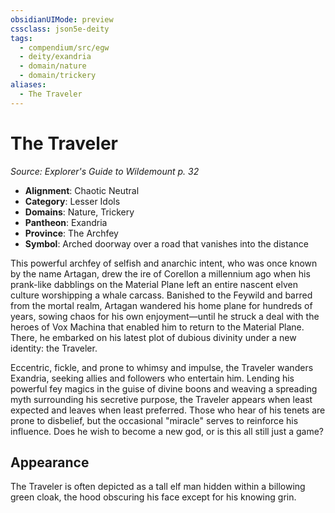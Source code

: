 ```yaml
---
obsidianUIMode: preview
cssclass: json5e-deity
tags:
  - compendium/src/egw
  - deity/exandria
  - domain/nature
  - domain/trickery
aliases:
  - The Traveler
---
```

# The Traveler
*Source: Explorer's Guide to Wildemount p. 32* 

- **Alignment**: Chaotic Neutral
- **Category**: Lesser Idols
- **Domains**: Nature, Trickery
- **Pantheon**: Exandria
- **Province**: The Archfey
- **Symbol**: Arched doorway over a road that vanishes into the distance

This powerful archfey of selfish and anarchic intent, who was once known by the name Artagan, drew the ire of Corellon a millennium ago when his prank-like dabblings on the Material Plane left an entire nascent elven culture worshipping a whale carcass. Banished to the Feywild and barred from the mortal realm, Artagan wandered his home plane for hundreds of years, sowing chaos for his own enjoyment—until he struck a deal with the heroes of Vox Machina that enabled him to return to the Material Plane. There, he embarked on his latest plot of dubious divinity under a new identity: the Traveler.

Eccentric, fickle, and prone to whimsy and impulse, the Traveler wanders Exandria, seeking allies and followers who entertain him. Lending his powerful fey magics in the guise of divine boons and weaving a spreading myth surrounding his secretive purpose, the Traveler appears when least expected and leaves when least preferred. Those who hear of his tenets are prone to disbelief, but the occasional "miracle" serves to reinforce his influence. Does he wish to become a new god, or is this all still just a game?

## Appearance

The Traveler is often depicted as a tall elf man hidden within a billowing green cloak, the hood obscuring his face except for his knowing grin.